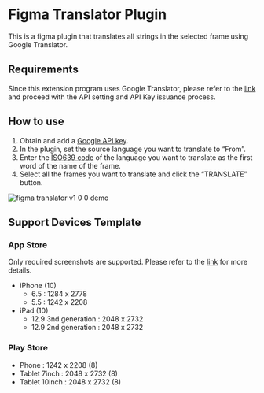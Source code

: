# Figma Translator Plugin
This is a figma plugin that translates all strings in the selected frame using Google Translator.

## Requirements

Since this extension program uses Google Translator, please refer to the [link](https://cloud.google.com/translate/docs/setup) and proceed with the API setting and API Key issuance process.

## How to use
1. Obtain and add a [Google API key](https://cloud.google.com/translate/docs/setup).
2. In the plugin, set the source language you want to translate to “From”.
3. Enter the [ISO639 code](https://cloud.google.com/translate/docs/languages) of the language you want to translate as the first word of the name of the frame.
4. Select all the frames you want to translate and click the “TRANSLATE” button.

![figma translator v1 0 0 demo](https://github.com/nero-angela/figma-translator/assets/26322627/5f7983a6-fba4-481d-bb10-a608bc24418b)





## Support Devices Template
### App Store
Only required screenshots are supported. Please refer to the [link](https://developer.apple.com/help/app-store-connect/reference/screenshot-specifications/) for more details.
- iPhone (10)
  - 6.5 : 1284 x 2778
  - 5.5 : 1242 x 2208
- iPad (10)
  - 12.9 3nd generation : 2048 x 2732
  - 12.9 2nd generation : 2048 x 2732

### Play Store
<!-- - Grapic Image : 1024 x 500 (1) -->
- Phone : 1242 x 2208 (8)
- Tablet 7inch : 2048 x 2732 (8)
- Tablet 10inch : 2048 x 2732 (8)
